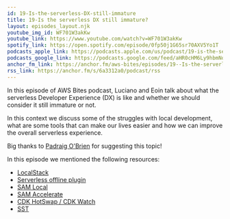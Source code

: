 ```yaml
---
id: 19-Is-the-serverless-DX-still-immature
title: 19-Is the serverless DX still immature?
layout: episodes_layout.njk
youtube_img_id: WF701W3akKw
youtube_link: https://www.youtube.com/watch?v=WF701W3akKw
spotify_link: https://open.spotify.com/episode/0fp50j1G65sr70AXV5Yo1T
podcasts_apple_link: https://podcasts.apple.com/us/podcast/19-is-the-serverless-dx-still-immature/id1585489017?i=1000547834833
podcasts_google_link: https://podcasts.google.com/feed/aHR0cHM6Ly9hbmNob3IuZm0vcy82YTMzMTJhMC9wb2RjYXN0L3Jzcw/episode/YTgxZDU0NWQtNzBjNC00NWRlLTgyYjItZGM1ZTI4ZWQ2MWZk?sa=X&ved=0CAUQkfYCahcKEwi4n82V7vX3AhUAAAAAHQAAAAAQAQ
anchor_fm_link: https://anchor.fm/aws-bites/episodes/19--Is-the-serverless-DX-still-immature-e1ct76d
rss_link: https://anchor.fm/s/6a3312a0/podcast/rss
---
```


In this episode of AWS Bites podcast, Luciano and Eoin talk about what the serverless Developer Experience (DX) is like and whether we should consider it still immature or not.

In this context we discuss some of the struggles with local development, what are some tools that can make our lives easier and how we can improve the overall serverless experience.

Big thanks to <a href="https://twitter.com/PadraigOBrien">Padraig O'Brien</a> for suggesting this topic!


In this episode we mentioned the following resources:

  - [LocalStack](https://localstack.cloud/) 
  - [Serverless offline plugin](https://github.com/dherault/serverless-offline)
  - [SAM Local](https://docs.aws.amazon.com/serverless-application-model/latest/developerguide/sam-cli-command-reference-sam-local-start-api.html)
  - [SAM Accelerate](https://aws.amazon.com/blogs/compute/accelerating-serverless-development-with-aws-sam-accelerate/)
  - [CDK HotSwap / CDK Watch](https://aws.amazon.com/blogs/developer/increasing-development-speed-with-cdk-watch/)
  - [SST](https://docs.serverless-stack.com)
